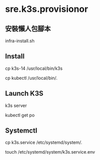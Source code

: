 # sre.k3s.provisionor

## 安裝懶人包腳本

infra-install.sh

## Install

cp k3s-14 /usr/local/bin/k3s 

cp kubectl /usr/local/bin/. 


## Launch K3S

k3s server

kubectl get po 

## Systemctl

cp k3s.service /etc/systemd/system/.

touch /etc/systemd/system/k3s.service.env


